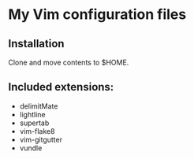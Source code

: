 # My Vim configuration files

## Installation
Clone and move contents to $HOME.

## Included extensions:
- delimitMate
- lightline
- supertab
- vim-flake8
- vim-gitgutter
- vundle
